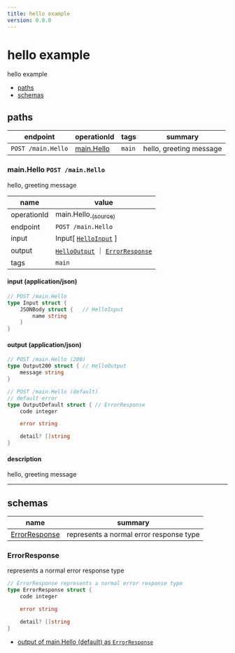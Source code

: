 ```yaml
---
title: hello example
version: 0.0.0
---
```


# hello example

hello example

- [paths](#paths)
- [schemas](#schemas)

## paths

| endpoint | operationId | tags | summary |
| --- | --- | --- | --- |
| `POST /main.Hello` | [main.Hello](#mainhello-post-mainhello)  | `main` | hello, greeting message |


### main.Hello `POST /main.Hello`

hello, greeting message

| name | value |
| --- | --- |
| operationId | main.Hello[  <sub>(source)</sub>](https://github.com/podhmo/quickapi/blob/main/_examples/11tiny-rpc/main.go#L106) |
| endpoint | `POST /main.Hello` |
| input | Input[ [`HelloInput`](#helloinput) ] |
| output | [`HelloOutput`](#hellooutput) ｜ [`ErrorResponse`](#errorresponse) |
| tags | `main` |


#### input (application/json)

```go
// POST /main.Hello
type Input struct {
	JSONBody struct {	// HelloInput
		name string
	}
}
```

#### output (application/json)

```go
// POST /main.Hello (200)
type Output200 struct {	// HelloOutput
	message string
}

// POST /main.Hello (default)
// default error
type OutputDefault struct {	// ErrorResponse
	code integer

	error string

	detail? []string
}
```

#### description

hello, greeting message





----------------------------------------

## schemas

| name | summary |
| --- | --- |
| [ErrorResponse](#errorresponse) | represents a normal error response type |



### ErrorResponse

represents a normal error response type

```go
// ErrorResponse represents a normal error response type
type ErrorResponse struct {
	code integer

	error string

	detail? []string
}
```

- [output of main.Hello (default) as `ErrorResponse`](#mainhello-post-mainhello)